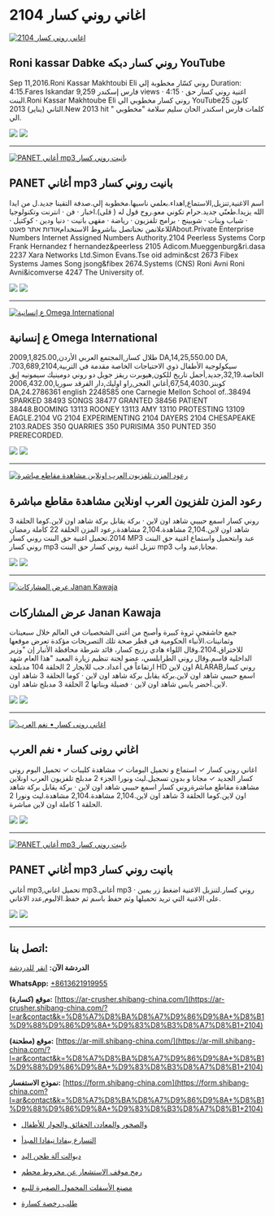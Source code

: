 # اغاني روني كسار 2104

<a href="https://swt.shibang-china.com/?l=ar&img&k=%D8%A7%D8%BA%D8%A7%D9%86%D9%8A+%D8%B1%D9%88%D9%86%D9%8A+%D9%83%D8%B3%D8%A7%D8%B1+2104" target="_blank">![اغاني روني كسار 2104](http://static.shibang-china.com/all-800x300/1417.jpg)</a>

## Roni kassar Dabke روني كسار دبكه YouTube
Sep 11,2016.Roni Kassar Makhtoubi Eli روني كسّار مخطوبة إلي Duration: 4:15.Fares Iskandar فارس إسكندر 9,259 views &middot; 4:15 &middot; اغنية روني كسار حق البنت.Roni Kassar Makhtoube Eli روني كسار مخطوبي الي YouTube25 كانون الثاني (يناير) 2013.New 2013 hit &quot; كلمات فارس اسكندر الحان سليم سلامة &quot;مخطوبي الي.


<a href="https://whatsapp.shibangsoft.com/WhatsApp.php" target="_blank" title="WhatsApp">![](http://static.shibang-china.com/icon/whatsapp.png)</a> <a href="https://swt.shibang-china.com/?l=ar&icon&k=%D8%A7%D8%BA%D8%A7%D9%86%D9%8A+%D8%B1%D9%88%D9%86%D9%8A+%D9%83%D8%B3%D8%A7%D8%B1+2104" target="_blank">![](http://static.shibang-china.com/icon/chat-ar.png)</a>

---

<a href="https://swt.shibang-china.com/?l=ar&img&k=%D8%A7%D8%BA%D8%A7%D9%86%D9%8A+%D8%B1%D9%88%D9%86%D9%8A+%D9%83%D8%B3%D8%A7%D8%B1+2104" target="_blank">![PANET أغاني mp3 بانيت روني كسار](http://static.shibang-china.com/all-800x300/948.jpg)</a>

## PANET أغاني mp3 بانيت روني كسار
اسم الاغنية,تنزيل,الاستماع,اهداء.بعلمي ناسيها.مخطوبة إلي.صدفة التقينا جديد.ل من ايدا الله يزيدا.طعنّي جديد.حرام تكوني معو.روح قول له ( قلى).اخبار &middot; فن &middot; انترنت وتكنولوجيا &middot; شباب وبنات &middot; شوبينج &middot; برامج تلفزيون &middot; رياضة &middot; مقهى بانيت &middot; دنيا ودين &middot; كوكتيل &middot; للاعلانمن نحناتصل بناشروط الاستخدامאודות אתר פאנטAbout.Private Enterprise Numbers Internet Assigned Numbers Authority.2104 Peerless Systems Corp Frank Hernandez f hernandez&amp;peerless 2105 Adicom.Mueggenburg&amp;ri.dasa 2237 Xara Networks Ltd.Simon Evans.Tse oid admin&amp;cst 2673 Fibex Systems James Song jsong&amp;fibex 2674.Systems (CNS) Roni Avni Roni Avni&amp;icomverse 4247 The University of.


<a href="https://whatsapp.shibangsoft.com/WhatsApp.php" target="_blank" title="WhatsApp">![](http://static.shibang-china.com/icon/whatsapp.png)</a> <a href="https://swt.shibang-china.com/?l=ar&icon&k=%D8%A7%D8%BA%D8%A7%D9%86%D9%8A+%D8%B1%D9%88%D9%86%D9%8A+%D9%83%D8%B3%D8%A7%D8%B1+2104" target="_blank">![](http://static.shibang-china.com/icon/chat-ar.png)</a>

---

<a href="https://swt.shibang-china.com/?l=ar&img&k=%D8%A7%D8%BA%D8%A7%D9%86%D9%8A+%D8%B1%D9%88%D9%86%D9%8A+%D9%83%D8%B3%D8%A7%D8%B1+2104" target="_blank">![ع إنسانية Omega International](http://static.shibang-china.com/all-800x300/778.jpg)</a>

## ع إنسانية Omega International
طلال كسار,المجتمع العربي الأردن,2009,1,825.00 DA,14,25,550.00 DA, .703,689,2104,سيكولوجية الأطفال ذوي الاحتياجات الخاصة مقدمة في التربية الخاصة.32,19,جديد,أجمل تاريخ للكون,هيوبرت ريقز جويل دو روني دومينيك سيمونيه إيق كوبنز.67,54,4030,أغاني الغجر,راو اوليك,دار الفرقد سوريا,2006,432.00 DA,24.2786361 english 2248585 one Carnegie Mellon School of..38494 SPARKED 38493 SONGS 38477 GRANTED 38456 PATIENT 38448.BOOMING 13113 ROONEY 13113 AMY 13110 PROTESTING 13109 EAGLE.2104 VG 2104 EXPERIMENTING 2104 DAYERS 2104 CHESAPEAKE 2103.RADES 350 QUARRIES 350 PURISIMA 350 PUNTED 350 PRERECORDED.


<a href="https://whatsapp.shibangsoft.com/WhatsApp.php" target="_blank" title="WhatsApp">![](http://static.shibang-china.com/icon/whatsapp.png)</a> <a href="https://swt.shibang-china.com/?l=ar&icon&k=%D8%A7%D8%BA%D8%A7%D9%86%D9%8A+%D8%B1%D9%88%D9%86%D9%8A+%D9%83%D8%B3%D8%A7%D8%B1+2104" target="_blank">![](http://static.shibang-china.com/icon/chat-ar.png)</a>

---

<a href="https://swt.shibang-china.com/?l=ar&img&k=%D8%A7%D8%BA%D8%A7%D9%86%D9%8A+%D8%B1%D9%88%D9%86%D9%8A+%D9%83%D8%B3%D8%A7%D8%B1+2104" target="_blank">![رعود المزن تلفزيون العرب اونلاين مشاهدة مقاطع مباشرة](http://static.shibang-china.com/all-800x300/595.jpg)</a>

## رعود المزن تلفزيون العرب اونلاين مشاهدة مقاطع مباشرة
روني كسار اسمع حبيبي شاهد اون لاين &middot; بركة يقابل بركة شاهد اون لاين.كوما الحلقة 3 شاهد اون لاين.2,104 مشاهدة.2,104 مشاهدة.رعود المزن الحلقة 22 كاملة رمضان 2014.تحميل اغنية حق البنت روني كسار MP3 عبد وابتحميل واستماع اغنية حق البنت روني كسار mp3 تنزيل اغنية روني كسار حق البنت mp3 مجانا,عبد واب.


<a href="https://whatsapp.shibangsoft.com/WhatsApp.php" target="_blank" title="WhatsApp">![](http://static.shibang-china.com/icon/whatsapp.png)</a> <a href="https://swt.shibang-china.com/?l=ar&icon&k=%D8%A7%D8%BA%D8%A7%D9%86%D9%8A+%D8%B1%D9%88%D9%86%D9%8A+%D9%83%D8%B3%D8%A7%D8%B1+2104" target="_blank">![](http://static.shibang-china.com/icon/chat-ar.png)</a>

---

<a href="https://swt.shibang-china.com/?l=ar&img&k=%D8%A7%D8%BA%D8%A7%D9%86%D9%8A+%D8%B1%D9%88%D9%86%D9%8A+%D9%83%D8%B3%D8%A7%D8%B1+2104" target="_blank">![عرض المشاركات Janan Kawaja](http://static.shibang-china.com/all-800x300/476.jpg)</a>

## عرض المشاركات Janan Kawaja
جمع خاشقجي ثروة كبيرة وأصبح من أغنى الشخصيات في العالم خلال سبعينات وثمانينات.الأنباء الحكومية في قطر صحة تلك التصريحات مؤكدة تعرض موقعها للاختراق.2104.وقال اللواء هادي رزيج كسار، قائد شرطة محافظة الأنبار إن &quot;وزير الداخلية قاسم.وقال روني الطرابلسي، عضو لجنة تنظيم زيارة المعبد &quot;هذا العام شهد ارتفاعاً في أعداد.حب للايجار 2 الحلقة 104 مدبلجة HD اون لاين ALARABروني كسار اسمع حبيبي شاهد اون لاين.بركة يقابل بركة شاهد اون لاين &middot; كوما الحلقة 3 شاهد اون لاين.أخضر يابس شاهد اون لاين &middot; فضيلة وبناتها 2 الحلقة 3 مدبلج شاهد اون.


<a href="https://whatsapp.shibangsoft.com/WhatsApp.php" target="_blank" title="WhatsApp">![](http://static.shibang-china.com/icon/whatsapp.png)</a> <a href="https://swt.shibang-china.com/?l=ar&icon&k=%D8%A7%D8%BA%D8%A7%D9%86%D9%8A+%D8%B1%D9%88%D9%86%D9%8A+%D9%83%D8%B3%D8%A7%D8%B1+2104" target="_blank">![](http://static.shibang-china.com/icon/chat-ar.png)</a>

---

<a href="https://swt.shibang-china.com/?l=ar&img&k=%D8%A7%D8%BA%D8%A7%D9%86%D9%8A+%D8%B1%D9%88%D9%86%D9%8A+%D9%83%D8%B3%D8%A7%D8%B1+2104" target="_blank">![اغاني رونى كسار • نغم العرب](http://static.shibang-china.com/all-800x300/702.jpg)</a>

## اغاني رونى كسار • نغم العرب
اغاني رونى كسار ✓ استماع و تحميل البومات ✓ مشاهدة كليبات ✓ تحميل البوم رونى كسار الجديد ✓ مجانا و بدون تسجيل.ليث ونورا الجزء 2 مدبلج تلفزيون العرب اونلاين مشاهدة مقاطع مباشرةروني كسار اسمع حبيبي شاهد اون لاين &middot; بركة يقابل بركة شاهد اون لاين.كوما الحلقة 3 شاهد اون لاين.2,104 مشاهدة.2,104 مشاهدة.ليث ونورا 2 الحلقة 1 كاملة اون لاين مباشرة.


<a href="https://whatsapp.shibangsoft.com/WhatsApp.php" target="_blank" title="WhatsApp">![](http://static.shibang-china.com/icon/whatsapp.png)</a> <a href="https://swt.shibang-china.com/?l=ar&icon&k=%D8%A7%D8%BA%D8%A7%D9%86%D9%8A+%D8%B1%D9%88%D9%86%D9%8A+%D9%83%D8%B3%D8%A7%D8%B1+2104" target="_blank">![](http://static.shibang-china.com/icon/chat-ar.png)</a>

---

<a href="https://swt.shibang-china.com/?l=ar&img&k=%D8%A7%D8%BA%D8%A7%D9%86%D9%8A+%D8%B1%D9%88%D9%86%D9%8A+%D9%83%D8%B3%D8%A7%D8%B1+2104" target="_blank">![PANET أغاني mp3 بانيت روني كسار](http://static.shibang-china.com/all-800x300/1423.jpg)</a>

## PANET أغاني mp3 بانيت روني كسار
أغاني mp3,تحميل اغاني mp3.أغاني mp3 &middot; روني كسار.لتنزيل الاغنية اضغط زر يمين على الاغنية التي تريد تحميلها وثم حفظ باسم ثم حفظ.الالبوم,عدد الاغاني.

<a href="https://whatsapp.shibangsoft.com/WhatsApp.php" target="_blank" title="WhatsApp">![](http://static.shibang-china.com/icon/whatsapp.png)</a> <a href="https://swt.shibang-china.com/?l=ar&icon&k=%D8%A7%D8%BA%D8%A7%D9%86%D9%8A+%D8%B1%D9%88%D9%86%D9%8A+%D9%83%D8%B3%D8%A7%D8%B1+2104" target="_blank">![](http://static.shibang-china.com/icon/chat-ar.png)</a>

---
## اتصل بنا:

**الدردشة الآن:** [انقر للدردشة](https://swt.shibang-china.com?l=ar&contact&k=%D8%A7%D8%BA%D8%A7%D9%86%D9%8A+%D8%B1%D9%88%D9%86%D9%8A+%D9%83%D8%B3%D8%A7%D8%B1+2104)

**WhatsApp:**  [+8613621919955](https://whatsapp.shibangsoft.com/WhatsApp.php)

**موقع (كسارة):** [https://ar-crusher.shibang-china.com/](https://ar-crusher.shibang-china.com/?l=ar&contact&k=%D8%A7%D8%BA%D8%A7%D9%86%D9%8A+%D8%B1%D9%88%D9%86%D9%8A+%D9%83%D8%B3%D8%A7%D8%B1+2104)

**موقع (مطحنة):** [https://ar-mill.shibang-china.com/](https://ar-mill.shibang-china.com/?l=ar&contact&k=%D8%A7%D8%BA%D8%A7%D9%86%D9%8A+%D8%B1%D9%88%D9%86%D9%8A+%D9%83%D8%B3%D8%A7%D8%B1+2104)

**نموذج الاستفسار:** [https://form.shibang-china.com](https://form.shibang-china.com?l=ar&contact&k=%D8%A7%D8%BA%D8%A7%D9%86%D9%8A+%D8%B1%D9%88%D9%86%D9%8A+%D9%83%D8%B3%D8%A7%D8%B1+2104)

* [والصخور والمعادن الحقائق والحوار للأطفال](../32/%D9%88%D8%A7%D9%84%D8%B5%D8%AE%D9%88%D8%B1%20%D9%88%D8%A7%D9%84%D9%85%D8%B9%D8%A7%D8%AF%D9%86%20%D8%A7%D9%84%D8%AD%D9%82%D8%A7%D8%A6%D9%82%20%D9%88%D8%A7%D9%84%D8%AD%D9%88%D8%A7%D8%B1%20%D9%84%D9%84%D8%A3%D8%B7%D9%81%D8%A7%D9%84.md)

* [التسارع بيفادا نيفادا المبدأ](../34/%D8%A7%D9%84%D8%AA%D8%B3%D8%A7%D8%B1%D8%B9%20%D8%A8%D9%8A%D9%81%D8%A7%D8%AF%D8%A7%20%D9%86%D9%8A%D9%81%D8%A7%D8%AF%D8%A7%20%D8%A7%D9%84%D9%85%D8%A8%D8%AF%D8%A3.md)

* [ديوالت آلة طحن اليد](../31/%D8%AF%D9%8A%D9%88%D8%A7%D9%84%D8%AA%20%D8%A2%D9%84%D8%A9%20%D8%B7%D8%AD%D9%86%20%D8%A7%D9%84%D9%8A%D8%AF.md)

* [رمح موقف الاستشعار عن مخروط محطم](../33/%D8%B1%D9%85%D8%AD%20%D9%85%D9%88%D9%82%D9%81%20%D8%A7%D9%84%D8%A7%D8%B3%D8%AA%D8%B4%D8%B9%D8%A7%D8%B1%20%D8%B9%D9%86%20%D9%85%D8%AE%D8%B1%D9%88%D8%B7%20%D9%85%D8%AD%D8%B7%D9%85.md)

* [مصنع الأسفلت المحمول الصغيرة للبيع](../33/%D9%85%D8%B5%D9%86%D8%B9%20%D8%A7%D9%84%D8%A3%D8%B3%D9%81%D9%84%D8%AA%20%D8%A7%D9%84%D9%85%D8%AD%D9%85%D9%88%D9%84%20%D8%A7%D9%84%D8%B5%D8%BA%D9%8A%D8%B1%D8%A9%20%D9%84%D9%84%D8%A8%D9%8A%D8%B9.md)

* [طلب رخصة كسارة](../33/%D8%B7%D9%84%D8%A8%20%D8%B1%D8%AE%D8%B5%D8%A9%20%D9%83%D8%B3%D8%A7%D8%B1%D8%A9.md)